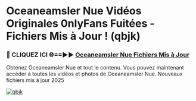 # Oceaneamsler Nue Vidéos Originales 0nlyFans Fuitées - Fichiers Mis à Jour ! (qbjk)

<h3>🔴 CLIQUEZ ICI 🌐==►► <a href="https://tinyurl.com/2pmr4ezf" rel="nofollow">Oceaneamsler Nue Fichiers Mis à Jour</a></h3>

Obtenez Oceaneamsler Nue et tout le contenu. Vous pouvez maintenant accéder à toutes les vidéos et photos de Oceaneamsler Nue. Nouveaux fichiers mis à jour 2025

[![qbjk](https://i.imgur.com/6SNvagu.gif)](https://tinyurl.com/2pmr4ezf)
